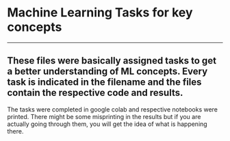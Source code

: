 # Machine Learning Tasks for key concepts
-------------------------------------
These files were basically assigned tasks to get a better understanding of ML concepts.
Every task is indicated in the filename and the files contain the respective code and results.
------------------------------------
The tasks were completed in google colab and respective notebooks were printed. There might be some misprinting in the results but if you are actually going through them, you will get the idea of what is happening there.
